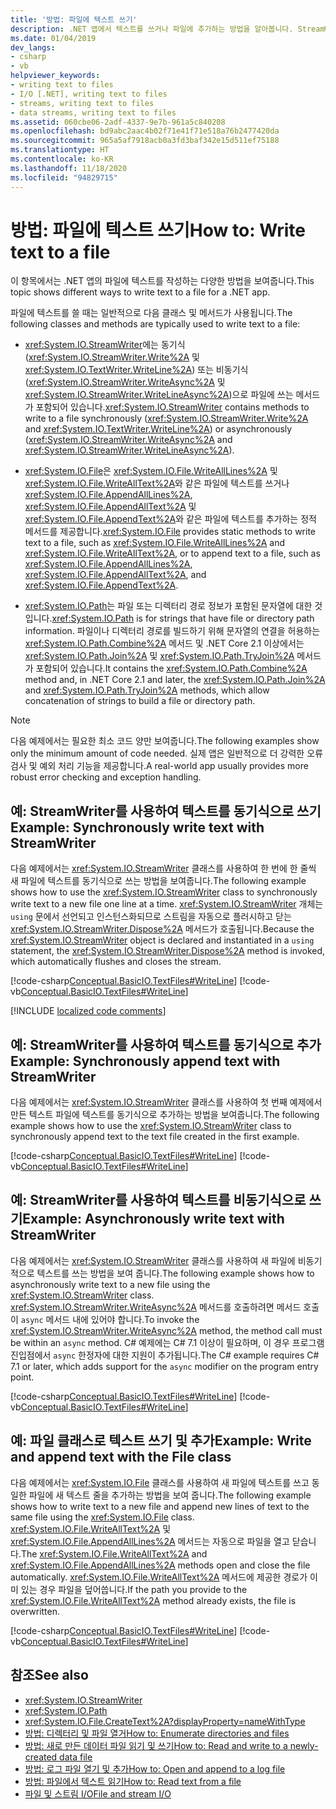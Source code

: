 ```yaml
---
title: '방법: 파일에 텍스트 쓰기'
description: .NET 앱에서 텍스트를 쓰거나 파일에 추가하는 방법을 알아봅니다. StreamWriter 또는 File 클래스의 메서드를 사용하여 동기 또는 비동기적으로 텍스트를 씁니다.
ms.date: 01/04/2019
dev_langs:
- csharp
- vb
helpviewer_keywords:
- writing text to files
- I/O [.NET], writing text to files
- streams, writing text to files
- data streams, writing text to files
ms.assetid: 060cbe06-2adf-4337-9e7b-961a5c840208
ms.openlocfilehash: bd9abc2aac4b02f71e41f71e518a76b2477420da
ms.sourcegitcommit: 965a5af7918acb0a3fd3baf342e15d511ef75188
ms.translationtype: HT
ms.contentlocale: ko-KR
ms.lasthandoff: 11/18/2020
ms.locfileid: "94829715"
---
```

# <a name="how-to-write-text-to-a-file"></a><span data-ttu-id="4f82d-104">방법: 파일에 텍스트 쓰기</span><span class="sxs-lookup"><span data-stu-id="4f82d-104">How to: Write text to a file</span></span>

<span data-ttu-id="4f82d-105">이 항목에서는 .NET 앱의 파일에 텍스트를 작성하는 다양한 방법을 보여줍니다.</span><span class="sxs-lookup"><span data-stu-id="4f82d-105">This topic shows different ways to write text to a file for a .NET app.</span></span>

<span data-ttu-id="4f82d-106">파일에 텍스트를 쓸 때는 일반적으로 다음 클래스 및 메서드가 사용됩니다.</span><span class="sxs-lookup"><span data-stu-id="4f82d-106">The following classes and methods are typically used to write text to a file:</span></span>  
  
- <span data-ttu-id="4f82d-107"><xref:System.IO.StreamWriter>에는 동기식(<xref:System.IO.StreamWriter.Write%2A> 및 <xref:System.IO.TextWriter.WriteLine%2A>) 또는 비동기식(<xref:System.IO.StreamWriter.WriteAsync%2A> 및 <xref:System.IO.StreamWriter.WriteLineAsync%2A>)으로 파일에 쓰는 메서드가 포함되어 있습니다.</span><span class="sxs-lookup"><span data-stu-id="4f82d-107"><xref:System.IO.StreamWriter> contains methods to write to a file synchronously (<xref:System.IO.StreamWriter.Write%2A> and <xref:System.IO.TextWriter.WriteLine%2A>) or asynchronously (<xref:System.IO.StreamWriter.WriteAsync%2A> and <xref:System.IO.StreamWriter.WriteLineAsync%2A>).</span></span>  
  
- <span data-ttu-id="4f82d-108"><xref:System.IO.File>은 <xref:System.IO.File.WriteAllLines%2A> 및 <xref:System.IO.File.WriteAllText%2A>와 같은 파일에 텍스트를 쓰거나 <xref:System.IO.File.AppendAllLines%2A>, <xref:System.IO.File.AppendAllText%2A> 및 <xref:System.IO.File.AppendText%2A>와 같은 파일에 텍스트를 추가하는 정적 메서드를 제공합니다.</span><span class="sxs-lookup"><span data-stu-id="4f82d-108"><xref:System.IO.File> provides static methods to write text to a file, such as <xref:System.IO.File.WriteAllLines%2A> and <xref:System.IO.File.WriteAllText%2A>, or to append text to a file, such as <xref:System.IO.File.AppendAllLines%2A>, <xref:System.IO.File.AppendAllText%2A>, and <xref:System.IO.File.AppendText%2A>.</span></span>  
  
- <span data-ttu-id="4f82d-109"><xref:System.IO.Path>는 파일 또는 디렉터리 경로 정보가 포함된 문자열에 대한 것입니다.</span><span class="sxs-lookup"><span data-stu-id="4f82d-109"><xref:System.IO.Path> is for strings that have file or directory path information.</span></span> <span data-ttu-id="4f82d-110">파일이나 디렉터리 경로를 빌드하기 위해 문자열의 연결을 허용하는 <xref:System.IO.Path.Combine%2A> 메서드 및 .NET Core 2.1 이상에서는 <xref:System.IO.Path.Join%2A> 및 <xref:System.IO.Path.TryJoin%2A> 메서드가 포함되어 있습니다.</span><span class="sxs-lookup"><span data-stu-id="4f82d-110">It contains the <xref:System.IO.Path.Combine%2A> method and, in .NET Core 2.1 and later, the <xref:System.IO.Path.Join%2A> and <xref:System.IO.Path.TryJoin%2A> methods, which allow concatenation of strings to build a file or directory path.</span></span>

> [!NOTE]
> <span data-ttu-id="4f82d-111">다음 예제에서는 필요한 최소 코드 양만 보여줍니다.</span><span class="sxs-lookup"><span data-stu-id="4f82d-111">The following examples show only the minimum amount of code needed.</span></span> <span data-ttu-id="4f82d-112">실제 앱은 일반적으로 더 강력한 오류 검사 및 예외 처리 기능을 제공합니다.</span><span class="sxs-lookup"><span data-stu-id="4f82d-112">A real-world app usually provides more robust error checking and exception handling.</span></span>  
  
## <a name="example-synchronously-write-text-with-streamwriter"></a><span data-ttu-id="4f82d-113">예: StreamWriter를 사용하여 텍스트를 동기식으로 쓰기</span><span class="sxs-lookup"><span data-stu-id="4f82d-113">Example: Synchronously write text with StreamWriter</span></span>

<span data-ttu-id="4f82d-114">다음 예제에서는 <xref:System.IO.StreamWriter> 클래스를 사용하여 한 번에 한 줄씩 새 파일에 텍스트를 동기식으로 쓰는 방법을 보여줍니다.</span><span class="sxs-lookup"><span data-stu-id="4f82d-114">The following example shows how to use the <xref:System.IO.StreamWriter> class to synchronously write text to a new file one line at a time.</span></span> <span data-ttu-id="4f82d-115"><xref:System.IO.StreamWriter> 개체는 `using` 문에서 선언되고 인스턴스화되므로 스트림을 자동으로 플러시하고 닫는 <xref:System.IO.StreamWriter.Dispose%2A> 메서드가 호출됩니다.</span><span class="sxs-lookup"><span data-stu-id="4f82d-115">Because the <xref:System.IO.StreamWriter> object is declared and instantiated in a `using` statement, the <xref:System.IO.StreamWriter.Dispose%2A> method is invoked, which automatically flushes and closes the stream.</span></span>  

[!code-csharp[Conceptual.BasicIO.TextFiles#WriteLine](../../../samples/snippets/csharp/VS_Snippets_CLR/conceptual.basicio.textfiles/cs/write.cs)]
[!code-vb[Conceptual.BasicIO.TextFiles#WriteLine](../../../samples/snippets/visualbasic/VS_Snippets_CLR/conceptual.basicio.textfiles/vb/write.vb)]  

[!INCLUDE [localized code comments](../../../includes/code-comments-loc.md)]

## <a name="example-synchronously-append-text-with-streamwriter"></a><span data-ttu-id="4f82d-116">예: StreamWriter를 사용하여 텍스트를 동기식으로 추가</span><span class="sxs-lookup"><span data-stu-id="4f82d-116">Example: Synchronously append text with StreamWriter</span></span>

<span data-ttu-id="4f82d-117">다음 예제에서는 <xref:System.IO.StreamWriter> 클래스를 사용하여 첫 번째 예제에서 만든 텍스트 파일에 텍스트를 동기식으로 추가하는 방법을 보여줍니다.</span><span class="sxs-lookup"><span data-stu-id="4f82d-117">The following example shows how to use the <xref:System.IO.StreamWriter> class to synchronously append text to the text file created in the first example.</span></span>

[!code-csharp[Conceptual.BasicIO.TextFiles#WriteLine](../../../samples/snippets/csharp/VS_Snippets_CLR/conceptual.basicio.textfiles/cs/append.cs)]
[!code-vb[Conceptual.BasicIO.TextFiles#WriteLine](../../../samples/snippets/visualbasic/VS_Snippets_CLR/conceptual.basicio.textfiles/vb/append.vb)]  

## <a name="example-asynchronously-write-text-with-streamwriter"></a><span data-ttu-id="4f82d-118">예: StreamWriter를 사용하여 텍스트를 비동기식으로 쓰기</span><span class="sxs-lookup"><span data-stu-id="4f82d-118">Example: Asynchronously write text with StreamWriter</span></span>

<span data-ttu-id="4f82d-119">다음 예제에서는 <xref:System.IO.StreamWriter> 클래스를 사용하여 새 파일에 비동기적으로 텍스트를 쓰는 방법을 보여 줍니다.</span><span class="sxs-lookup"><span data-stu-id="4f82d-119">The following example shows how to asynchronously write text to a new file using the <xref:System.IO.StreamWriter> class.</span></span> <span data-ttu-id="4f82d-120"><xref:System.IO.StreamWriter.WriteAsync%2A> 메서드를 호출하려면 메서드 호출이 `async` 메서드 내에 있어야 합니다.</span><span class="sxs-lookup"><span data-stu-id="4f82d-120">To invoke the <xref:System.IO.StreamWriter.WriteAsync%2A> method, the method call must be within an `async` method.</span></span> <span data-ttu-id="4f82d-121">C# 예제에는 C# 7.1 이상이 필요하며, 이 경우 프로그램 진입점에서 `async` 한정자에 대한 지원이 추가됩니다.</span><span class="sxs-lookup"><span data-stu-id="4f82d-121">The C# example requires C# 7.1 or later, which adds support for the `async` modifier on the program entry point.</span></span>

[!code-csharp[Conceptual.BasicIO.TextFiles#WriteLine](../../../samples/snippets/csharp/VS_Snippets_CLR/conceptual.basicio.textfiles/cs/async.cs)]
[!code-vb[Conceptual.BasicIO.TextFiles#WriteLine](../../../samples/snippets/visualbasic/VS_Snippets_CLR/conceptual.basicio.textfiles/vb/async.vb)]  

## <a name="example-write-and-append-text-with-the-file-class"></a><span data-ttu-id="4f82d-122">예: 파일 클래스로 텍스트 쓰기 및 추가</span><span class="sxs-lookup"><span data-stu-id="4f82d-122">Example: Write and append text with the File class</span></span>

<span data-ttu-id="4f82d-123">다음 예제에서는 <xref:System.IO.File> 클래스를 사용하여 새 파일에 텍스트를 쓰고 동일한 파일에 새 텍스트 줄을 추가하는 방법을 보여 줍니다.</span><span class="sxs-lookup"><span data-stu-id="4f82d-123">The following example shows how to write text to a new file and append new lines of text to the same file using the <xref:System.IO.File> class.</span></span> <span data-ttu-id="4f82d-124"><xref:System.IO.File.WriteAllText%2A> 및 <xref:System.IO.File.AppendAllLines%2A> 메서드는 자동으로 파일을 열고 닫습니다.</span><span class="sxs-lookup"><span data-stu-id="4f82d-124">The <xref:System.IO.File.WriteAllText%2A> and <xref:System.IO.File.AppendAllLines%2A> methods open and close the file automatically.</span></span> <span data-ttu-id="4f82d-125"><xref:System.IO.File.WriteAllText%2A> 메서드에 제공한 경로가 이미 있는 경우 파일을 덮어씁니다.</span><span class="sxs-lookup"><span data-stu-id="4f82d-125">If the path you provide to the <xref:System.IO.File.WriteAllText%2A> method already exists, the file is overwritten.</span></span>  

[!code-csharp[Conceptual.BasicIO.TextFiles#WriteLine](../../../samples/snippets/csharp/VS_Snippets_CLR/conceptual.basicio.textfiles/cs/file.cs)]
[!code-vb[Conceptual.BasicIO.TextFiles#WriteLine](../../../samples/snippets/visualbasic/VS_Snippets_CLR/conceptual.basicio.textfiles/vb/file.vb)]  

## <a name="see-also"></a><span data-ttu-id="4f82d-126">참조</span><span class="sxs-lookup"><span data-stu-id="4f82d-126">See also</span></span>

- <xref:System.IO.StreamWriter>
- <xref:System.IO.Path>
- <xref:System.IO.File.CreateText%2A?displayProperty=nameWithType>
- [<span data-ttu-id="4f82d-127">방법: 디렉터리 및 파일 열거</span><span class="sxs-lookup"><span data-stu-id="4f82d-127">How to: Enumerate directories and files</span></span>](how-to-enumerate-directories-and-files.md)
- [<span data-ttu-id="4f82d-128">방법: 새로 만든 데이터 파일 읽기 및 쓰기</span><span class="sxs-lookup"><span data-stu-id="4f82d-128">How to: Read and write to a newly-created data file</span></span>](how-to-read-and-write-to-a-newly-created-data-file.md)
- [<span data-ttu-id="4f82d-129">방법: 로그 파일 열기 및 추가</span><span class="sxs-lookup"><span data-stu-id="4f82d-129">How to: Open and append to a log file</span></span>](how-to-open-and-append-to-a-log-file.md)
- [<span data-ttu-id="4f82d-130">방법: 파일에서 텍스트 읽기</span><span class="sxs-lookup"><span data-stu-id="4f82d-130">How to: Read text from a file</span></span>](how-to-read-text-from-a-file.md)
- [<span data-ttu-id="4f82d-131">파일 및 스트림 I/O</span><span class="sxs-lookup"><span data-stu-id="4f82d-131">File and stream I/O</span></span>](index.md)
